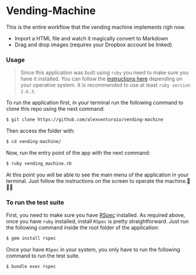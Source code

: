 # Vending-Machine

This is the entire workflow that the vending machine implements righ now.

- Import a HTML file and watch it magically convert to Markdown
- Drag and drop images (requires your Dropbox account be linked)

### Usage

> Since this application was built using `ruby` you need to make sure you have it installed. You can follow the [instructions here](https://www.ruby-lang.org/en/documentation/installation/) depending on your operative system.
> It is recommended to use at least `ruby version 2.6.3`.

To run the application first, in your terminal run the following command to clone this repo using the next command:

```sh
$ git clone https://github.com/alexventuraio/vending-machine
```

Then access the folder with:

```sh
$ cd vending-machine/
```

Now, run the entry point of the app with the next command:

```sh
$ ruby vending_machine.rb
```

At this point you will be able to see the main menu of the application in your terminal. Just follow the instructions on the screen to operate the machine.🎉🎉🎉

### To run the test suite

First, you need to make sure you have [RSpec](https://relishapp.com/rspec/docs/gettingstarted) installed. As required above, once you have `ruby` installed, install `RSpec` is pretty straightforward. Just run the following command inside the root folder of the application:

```sh
$ gem install rspec
```

Once your have `RSpec` in your system, you only have to run the following command to run the test suite.

```sh
$ bundle exec rspec
```
